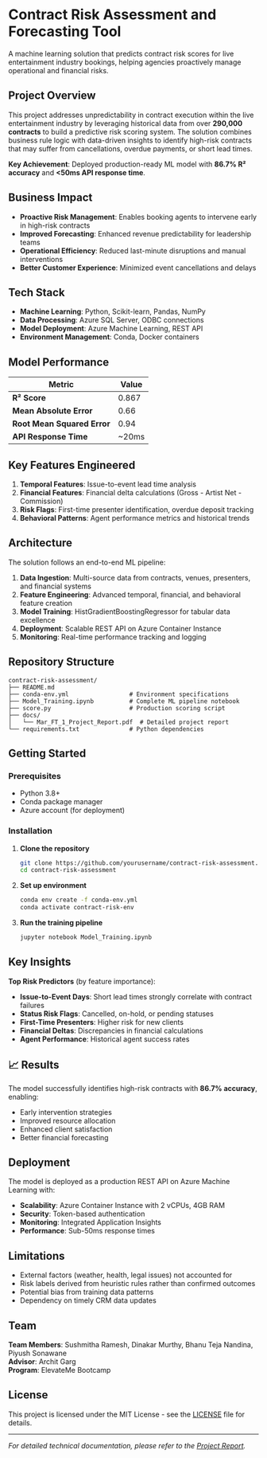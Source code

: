 # Contract Risk Assessment and Forecasting Tool

A machine learning solution that predicts contract risk scores for live entertainment industry bookings, helping agencies proactively manage operational and financial risks.

## Project Overview

This project addresses unpredictability in contract execution within the live entertainment industry by leveraging historical data from over **290,000 contracts** to build a predictive risk scoring system. The solution combines business rule logic with data-driven insights to identify high-risk contracts that may suffer from cancellations, overdue payments, or short lead times.

**Key Achievement**: Deployed production-ready ML model with **86.7% R² accuracy** and **<50ms API response time**.

## Business Impact

- **Proactive Risk Management**: Enables booking agents to intervene early in high-risk contracts
- **Improved Forecasting**: Enhanced revenue predictability for leadership teams
- **Operational Efficiency**: Reduced last-minute disruptions and manual interventions
- **Better Customer Experience**: Minimized event cancellations and delays

## Tech Stack

- **Machine Learning**: Python, Scikit-learn, Pandas, NumPy
- **Data Processing**: Azure SQL Server, ODBC connections
- **Model Deployment**: Azure Machine Learning, REST API
- **Environment Management**: Conda, Docker containers

## Model Performance

| Metric | Value |
|--------|--------|
| **R² Score** | 0.867 |
| **Mean Absolute Error** | 0.66 |
| **Root Mean Squared Error** | 0.94 |
| **API Response Time** | ~20ms |

## Key Features Engineered

1. **Temporal Features**: Issue-to-event lead time analysis
2. **Financial Features**: Financial delta calculations (Gross - Artist Net - Commission)
3. **Risk Flags**: First-time presenter identification, overdue deposit tracking
4. **Behavioral Patterns**: Agent performance metrics and historical trends

## Architecture

The solution follows an end-to-end ML pipeline:

1. **Data Ingestion**: Multi-source data from contracts, venues, presenters, and financial systems
2. **Feature Engineering**: Advanced temporal, financial, and behavioral feature creation
3. **Model Training**: HistGradientBoostingRegressor for tabular data excellence
4. **Deployment**: Scalable REST API on Azure Container Instance
5. **Monitoring**: Real-time performance tracking and logging

## Repository Structure

```
contract-risk-assessment/
├── README.md
├── conda-env.yml                 # Environment specifications
├── Model_Training.ipynb          # Complete ML pipeline notebook
├── score.py                      # Production scoring script
├── docs/
│   └── Mar_FT_1_Project_Report.pdf  # Detailed project report
└── requirements.txt              # Python dependencies
```

##  Getting Started

### Prerequisites
- Python 3.8+
- Conda package manager
- Azure account (for deployment)

### Installation

1. **Clone the repository**
   ```bash
   git clone https://github.com/yourusername/contract-risk-assessment.git
   cd contract-risk-assessment
   ```

2. **Set up environment**
   ```bash
   conda env create -f conda-env.yml
   conda activate contract-risk-env
   ```

3. **Run the training pipeline**
   ```bash
   jupyter notebook Model_Training.ipynb
   ```

##  Key Insights

**Top Risk Predictors** (by feature importance):
- **Issue-to-Event Days**: Short lead times strongly correlate with contract failures
- **Status Risk Flags**: Cancelled, on-hold, or pending statuses
- **First-Time Presenters**: Higher risk for new clients
- **Financial Deltas**: Discrepancies in financial calculations
- **Agent Performance**: Historical agent success rates

## 📈 Results

The model successfully identifies high-risk contracts with **86.7% accuracy**, enabling:
- Early intervention strategies
- Improved resource allocation
- Enhanced client satisfaction
- Better financial forecasting

##  Deployment

The model is deployed as a production REST API on Azure Machine Learning with:
- **Scalability**: Azure Container Instance with 2 vCPUs, 4GB RAM
- **Security**: Token-based authentication
- **Monitoring**: Integrated Application Insights
- **Performance**: Sub-50ms response times

##  Limitations

- External factors (weather, health, legal issues) not accounted for
- Risk labels derived from heuristic rules rather than confirmed outcomes
- Potential bias from training data patterns
- Dependency on timely CRM data updates

## Team

**Team Members**: Sushmitha Ramesh, Dinakar Murthy, Bhanu Teja Nandina,  Piyush Sonawane  
**Advisor**: Archit Garg  
**Program**: ElevateMe Bootcamp

##  License

This project is licensed under the MIT License - see the [LICENSE](LICENSE) file for details.

---

*For detailed technical documentation, please refer to the [Project Report](docs/Mar_FT_1_Project_Report.pdf).*
